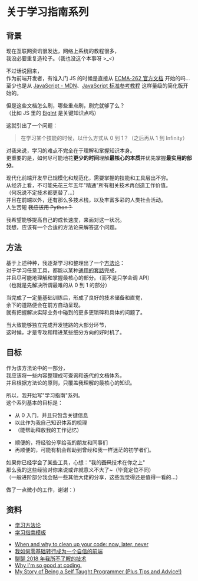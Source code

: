 # 关于学习指南系列

## 背景

现在互联网资讯很发达，网络上系统的教程很多，  
我没必要重复造轮子。（我也没这个本事呀 >\_<）

不过话说回来，  
作为前端开发者，有谁入门 JS 的时候是直接从 [ECMA-262 官方文档](https://www.ecma-international.org/publications/standards/Ecma-262.htm) 开始的吗…  
至少也是从 [JavaScript - MDN](https://developer.mozilla.org/zh-CN/docs/Web/JavaScript)、[JavaScript 标准参考教程](https://javascript.ruanyifeng.com/) 这样量级的简化版开始的。

但是这些文档怎么刷，哪些重点刷，刷完就够了么？  
（比如 JS 里的 [BigInt](https://developer.mozilla.org/zh-CN/docs/Web/JavaScript/Reference/Global_Objects/BigInt) 是关键知识点吗）

这就引出了一个问题：

> 在学习某个技能的时候，以什么方式从 0 到 1？（之后再从 1 到 Infinity）

对我来说，学习的难点不完全在于理解和掌握知识本身。  
更重要的是，如何尽可能地花**更少的时间**理解**最核心的本质**并优先掌握**最实用的部分**。

现代化前端开发早已规模化和规范化，需要掌握的技能和工具层出不穷。  
从经济上看，不可能先花三年五年"精通"所有相关技术再创造工作价值。  
（何况说不定技术都更替了…）  
并且在前端以外，还有那么多技术栈，以及丰富多彩的人类社会活动。  
人生苦短 ~~我应该用 Python？~~

我希望能够提高自己的成长速度，来面对这一状况。  
我想，应该有一个合适的方法论来解答这个问题。

## 方法

基于上述种种，我逐渐学习和整理出了一个[方法论](./study-methodology.md)：  
对于学习任意工具，都能以某种[通用的套路](./study-guild-abstraction.md)完成，  
并且尽可能地理解和掌握最核心的部分。（而不是只学会调 API）  
（也就是先解决所谓最难的从 0 到 1 的部分）

当完成了一定量基础训练后，形成了良好的技术储备和直觉，  
余下的道路便会在前方自动呈现。  
就有把握解决实际业务中碰到的更多更琐碎和具体的问题了。

当大致能够独立完成开发链路的大部分环节，  
这时候，才是专攻和精进某些细分方向的好时机了。

## 目标

作为该方法论中的一部分，  
我应该将一些内容整理成可查询和迭代的文档体系，  
并且根据方法论的原则，只覆盖我理解的最核心的知识。

所以，我开始写"学习指南"系列。  
这个系列基本的目标是：

- 从 0 入门，并且只包含关键信息
- 以此作为我自己知识体系的梳理
- （能帮助释放我的工作记忆）

* 顺便的，将经验分享给我的朋友和同事们
* 再顺便的，可能有机会帮助到曾经和我一样迷茫的初学者们。

如果你已经学会了某些工具，心想："我的~~画风~~技术在你之上"  
那么我的这些经验对你来说或许就意义不大了~（毕竟定位不同）  
（一般进阶部分我会贴一些其他大佬的分享，这些我觉得还是值得一看的…）

做了一点微小的工作，谢谢：）

## 资料

- [学习方法论](./study-methodology.md)
- [学习指南模板](./study-guild-abstraction.md)

* [When and why to clean up your code: now, later, never](https://codewithoutrules.com/2018/11/02/when-clean-up-your-code/)
* [我如何零基础转行成为一个自信的前端](https://www.yuque.com/fe9/basic/mchxkr)
* [聊聊 2018 年我所不了解的技术](https://overreacted.io/zh-hans/things-i-dont-know-as-of-2018/)
* [Why I'm so good at coding.](https://www.youtube.com/watch?v=xqgH9j3x2OE)
* [My Story of Being a Self Taught Programmer (Plus Tips and Advice!)](https://www.youtube.com/watch?v=62tsiY5j4_0)
